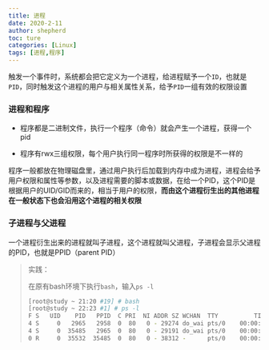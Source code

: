 ```yaml
---
title: 进程
date: 2020-2-11
author: shepherd
toc: ture
categories: [Linux]
tags: [进程,程序]
---
```


触发一个事件时，系统都会把它定义为一个进程，给进程赋予一个`ID`，也就是`PID`，同时触发这个进程的用户与相关属性关系，给予`PID`一组有效的权限设置

<!-- more -->

### 进程和程序

- 程序都是二进制文件，执行一个程序（命令）就会产生一个进程，获得一个pid

- 程序有rwx三组权限，每个用户执行同一程序时所获得的权限是不一样的

程序一般都放在物理磁盘里，通过用户执行后加载到内存中成为进程，进程会给予用户权限和属性等参数，以及进程需要的脚本或数据，在给一个PID，这个PID是根据用户的UID/GID而来的，相当于用户的权限，**而由这个进程衍生出的其他进程在一般状态下也会沿用这个进程的相关权限**

### 子进程与父进程

一个进程衍生出来的进程就叫子进程，这个进程就叫父进程，子进程会显示父进程的PID，也就是PPID（parent PID）

> 实践：
>
> 在原有bash环境下执行`bash`，输入`ps -l`
>
> ```bash
> [root@study ~ 21:20 #19] # bash
> [root@study ~ 22:23 #1] # ps -l
> F S   UID    PID   PPID  C PRI  NI ADDR SZ WCHAN  TTY          TIME CMD
> 4 S     0   2965   2958  0  80   0 - 29274 do_wai pts/0    00:00:00 bash
> 4 S     0  35485   2965  0  80   0 - 29191 do_wai pts/0    00:00:00 bash
> 0 R     0  35532  35485  0  80   0 - 38312 -      pts/0    00:00:00 ps
> ```

